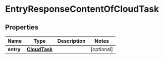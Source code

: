 # EntryResponseContentOfCloudTask

## Properties
Name | Type | Description | Notes
------------ | ------------- | ------------- | -------------
**entry** | [**CloudTask**](CloudTask.md) |  |  [optional]
